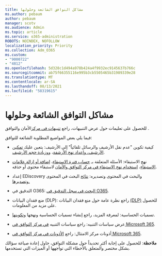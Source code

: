 ```yaml
---
title: مشاكل التوافق الشائعة وحلولها
ms.author: pebaum
author: pebaum
manager: scotv
ms.audience: Admin
ms.topic: article
ms.service: o365-administration
ROBOTS: NOINDEX, NOFOLLOW
localization_priority: Priority
ms.collection: Adm_O365
ms.custom:
- "9000722"
- "4812"
ms.openlocfilehash: 5d328c1d494a978b424a4f9932ec9145637b766c
ms.sourcegitcommit: ab75f66355116e995b3cb5505465b31989339e28
ms.translationtype: MT
ms.contentlocale: ar-SA
ms.lasthandoff: 08/13/2021
ms.locfileid: "58319615"
---
```

# <a name="compliance-common-issues-and-resolutions"></a>مشاكل التوافق الشائعة وحلولها

للحصول على تعليمات حول عرض التنبيهات، راجع [تنبيهات في مركز](https://docs.microsoft.com/microsoft-365/compliance/alert-policies)الأمان والتوافق .

فيما يلي بعض المواضيع المطلوبة الشائعة للتوافق:

- كيفية تكوين "عدم نقل الأرشيف والرسائل تلقائياً" إلى الأرشيف: يتعين عليك [تمكين الأرشيف، وإعداد نهج الأرشفة](https://docs.microsoft.com/microsoft-365/compliance/set-up-an-archive-and-deletion-policy-for-mailboxes)، و[وزيادة حجم الأرشيف](https://docs.microsoft.com/microsoft-365/compliance/enable-unlimited-archiving).

- نهج الاستبقاء: الأسئلة المتعلقة بـ [حساب فترة الاستبقاء](https://docs.microsoft.com/exchange/security-and-compliance/messaging-records-management/retention-age)، [إضافة أو إزالة علامات الاستبقاء](https://docs.microsoft.com/exchange/security-and-compliance/messaging-records-management/add-or-remove-retention-tags)، [استخدام نهج الاستبقاء في مركز التوافق والأمان](https://docs.microsoft.com/exchange/security-and-compliance/messaging-records-management/create-a-retention-policy) لاستبقاء محتوى أو حذفه.

- إعداد EDiscovery والبحث في المحتوى وتصديره: [نتائج](https://docs.microsoft.com/microsoft-365/compliance/content-search) البحث في المحتوى [وتصديرها.](https://docs.microsoft.com/microsoft-365/compliance/export-search-results)

- التدقيق في O365: [البحث في سجل التدقيق في O365](https://docs.microsoft.com/microsoft-365/compliance/search-the-audit-log-in-security-and-compliance).

- منع فقدان البيانات (DLP): راجع نظرة عامة حول منع فقدان البيانات [(DLP)](https://docs.microsoft.com/microsoft-365/compliance/data-loss-prevention-policies) للحصول على مزيد من المعلومات.
 
- تسميات الحساسية: لمعرفة المزيد، راجع إنشاء تسميات الحساسية ونهجها [وتكوينها](https://docs.microsoft.com/microsoft-365/compliance/create-sensitivity-labels).

- عرض سياسات التنبيه: راجع سياسات التنبيه [في مركز التوافق في Microsoft 365](https://docs.microsoft.com/microsoft-365/compliance/alert-policies).

- أذونات مركز الامتثال: راجع [الأذونات في مركز التوافق في Microsoft 365](https://docs.microsoft.com/microsoft-365/compliance/microsoft-365-compliance-center-permissions).

**ملاحظة**: للحصول على إجابة أكثر تحديداً حول مشكلة التوافق، حاول إعادة صياغة سؤالك بشكل مختصر والمتعلق بالأخطاء التي تواجهها أو الميزات التي تستخدمها.
